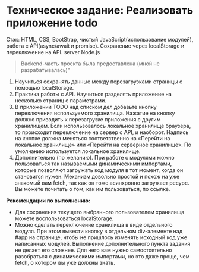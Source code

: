 # Техническое задание: Реализовать приложение todo
Стэк: HTML, CSS, BootStrap, чистый JavaScript(использование модулей), работа с API(async/await и promise). Сохранение через localStorage и переключение на API. server Node.js

>Backend-часть проекта была предоставлена (мной не разрабатывалась)"

1. Научиться сохранять данные между перезагрузками страницы с помощью localStorage.
2. Практика работы с API. Научиться разделять приложение на несколько страниц с параметрами.
3. В приложении TODO над списком дел добавьте кнопку переключения используемого хранилища. Нажатие на кнопку должно приводить к перезагрузке приложения с другим хранилищем. Если использовалось локальное хранилище браузера, то происходит переключение на сервер с API, и наоборот. Надпись на кнопке должна меняться соответственно на «Перейти на локальное хранилище» или «Перейти на серверное хранилище». По умолчанию используется локальное хранилище.
4. Дополнительно (по желанию). При работе с модулями можно пользоваться так называемыми динамическими импортами, которые позволяют загружать код модуля в тот момент, когда он становится нужен. Механизм довольно простой и похож на уже знакомый вам fetch, так как он тоже асинхронно загружает ресурс. Вы можете почитать о том, как им пользоваться, по ссылке.


**Рекомендации по выполнению:**

* Для сохранения текущего выбранного пользователем хранилища можете воспользоваться localStorage.
* Можно сделать переключение хранилища в виде отдельного модуля. При этом вывести кнопку в отдельном div-элементе над #app на странице, чтобы не пришлось изменять исходный код уже написанных модулей.
Выполнение дополнительного пункта задания не делает его сложнее. Для него вам нужно самостоятельно разобраться с динамическими импортами, но это даже проще, чем fetch, о котором вы уже должны знать.

